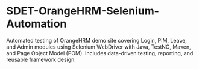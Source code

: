 # SDET-OrangeHRM-Selenium-Automation
Automated testing of OrangeHRM demo site covering Login, PIM, Leave, and Admin modules using Selenium WebDriver with Java, TestNG, Maven, and Page Object Model (POM). Includes data-driven testing, reporting, and reusable framework design.
